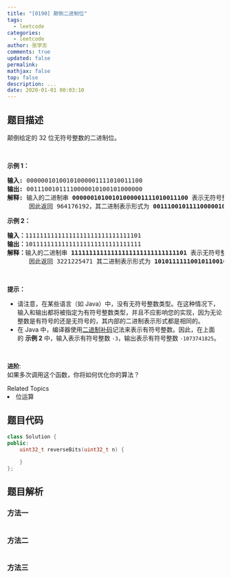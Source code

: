 ```yaml
---
title: "[0190] 颠倒二进制位"
tags:
  - leetcode
categories:
  - leetcode
author: 张学志
comments: true
updated: false
permalink:
mathjax: false
top: false
description: ...
date: 2020-01-01 00:03:10
---
```


## 题目描述

<p>颠倒给定的 32 位无符号整数的二进制位。</p>

<p>&nbsp;</p>

<p><strong>示例 1：</strong></p>

<pre><strong>输入:</strong> 00000010100101000001111010011100
<strong>输出:</strong> 00111001011110000010100101000000
<strong>解释: </strong>输入的二进制串 <strong>00000010100101000001111010011100 </strong>表示无符号整数<strong> 43261596</strong><strong>，
</strong>      因此返回 964176192，其二进制表示形式为 <strong>00111001011110000010100101000000</strong>。</pre>

<p><strong>示例 2：</strong></p>

<pre><strong>输入：</strong>11111111111111111111111111111101
<strong>输出：</strong>10111111111111111111111111111111
<strong>解释：</strong>输入的二进制串 <strong>11111111111111111111111111111101</strong> 表示无符号整数 4294967293，
&nbsp;     因此返回 3221225471 其二进制表示形式为 <strong>10101111110010110010011101101001。</strong></pre>

<p>&nbsp;</p>

<p><strong>提示：</strong></p>

<ul>
	<li>请注意，在某些语言（如 Java）中，没有无符号整数类型。在这种情况下，输入和输出都将被指定为有符号整数类型，并且不应影响您的实现，因为无论整数是有符号的还是无符号的，其内部的二进制表示形式都是相同的。</li>
	<li>在 Java 中，编译器使用<a href="https://baike.baidu.com/item/二进制补码/5295284" target="_blank">二进制补码</a>记法来表示有符号整数。因此，在上面的&nbsp;<strong>示例 2</strong>&nbsp;中，输入表示有符号整数 <code>-3</code>，输出表示有符号整数 <code>-1073741825</code>。</li>
</ul>

<p>&nbsp;</p>

<p><strong>进阶</strong>:<br>
如果多次调用这个函数，你将如何优化你的算法？</p>
<div><div>Related Topics</div><div><li>位运算</li></div></div>

## 题目代码

```cpp
class Solution {
public:
    uint32_t reverseBits(uint32_t n) {
        
    }
};
```

## 题目解析

### 方法一

```cpp

```

### 方法二

```cpp

```

### 方法三

```cpp

```

